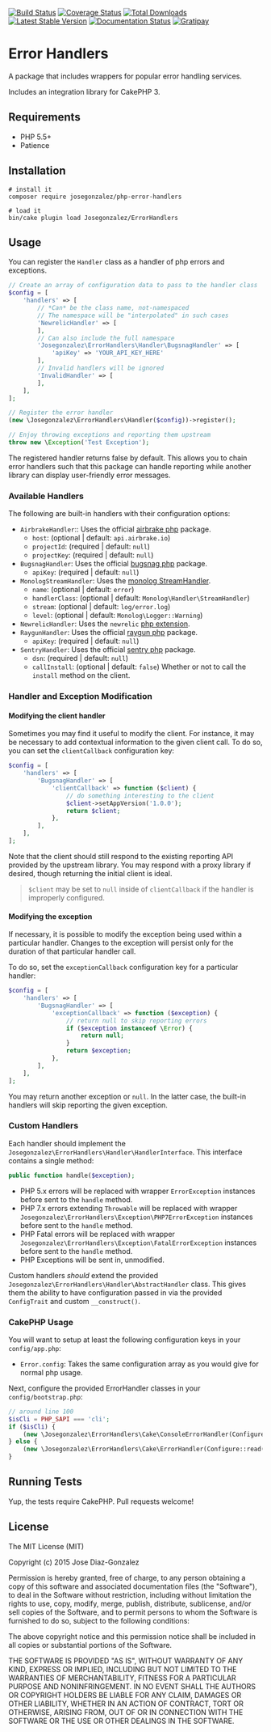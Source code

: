 [![Build Status](https://img.shields.io/travis/josegonzalez/php-error-handlers/master.svg?style=flat-square)](https://travis-ci.org/josegonzalez/php-error-handlers)
[![Coverage Status](https://img.shields.io/coveralls/josegonzalez/php-error-handlers.svg?style=flat-square)](https://coveralls.io/r/josegonzalez/php-error-handlers?branch=master)
[![Total Downloads](https://img.shields.io/packagist/dt/josegonzalez/php-error-handlers.svg?style=flat-square)](https://packagist.org/packages/josegonzalez/php-error-handlers)
[![Latest Stable Version](https://img.shields.io/packagist/v/josegonzalez/php-error-handlers.svg?style=flat-square)](https://packagist.org/packages/josegonzalez/php-error-handlers)
[![Documentation Status](https://readthedocs.org/projects/php-error-handlers/badge/?version=latest&style=flat-square)](https://readthedocs.org/projects/php-error-handlers/?badge=latest)
[![Gratipay](https://img.shields.io/gratipay/josegonzalez.svg?style=flat-square)](https://gratipay.com/~josegonzalez/)

# Error Handlers

A package that includes wrappers for popular error handling services.

Includes an integration library for CakePHP 3.

## Requirements

* PHP 5.5+
* Patience

## Installation

```shell
# install it
composer require josegonzalez/php-error-handlers

# load it
bin/cake plugin load Josegonzalez/ErrorHandlers
```

## Usage

You can register the `Handler` class as a handler of php errors and exceptions.

```php
// Create an array of configuration data to pass to the handler class
$config = [
    'handlers' => [
        // *Can* be the class name, not-namespaced
        // The namespace will be "interpolated" in such cases
        'NewrelicHandler' => [
        ],
        // Can also include the full namespace
        'Josegonzalez\ErrorHandlers\Handler\BugsnagHandler' => [
            'apiKey' => 'YOUR_API_KEY_HERE'
        ],
        // Invalid handlers will be ignored
        'InvalidHandler' => [
        ],
    ],
];

// Register the error handler
(new \Josegonzalez\ErrorHandlers\Handler($config))->register();

// Enjoy throwing exceptions and reporting them upstream
throw new \Exception('Test Exception');
```

The registered handler returns false by default. This allows you to chain error handlers such that this package can handle reporting while another library can display user-friendly error messages.

### Available Handlers

The following are built-in handlers with their configuration options:

- `AirbrakeHandler`:: Uses the official [airbrake php](https://github.com/airbrake/phpbrake/) package.
    - `host`: (optional | default: `api.airbrake.io`)
    - `projectId`: (required | default: `null`)
    - `projectKey`: (required | default: `null`)
- `BugsnagHandler`: Uses the official [bugsnag php](https://github.com/bugsnag/bugsnag-php) package.
    - `apiKey`: (required | default: `null`)
- `MonologStreamHandler`: Uses the [monolog StreamHandler](https://github.com/seldaek/monolog).
    - `name`: (optional | default: `error`)
    - `handlerClass`: (optional | default: `Monolog\Handler\StreamHandler`)
    - `stream`: (optional | default: `log/error.log`)
    - `level`: (optional | default: `Monolog\Logger::Warning`)
- `NewrelicHandler`: Uses the `newrelic` [php extension](https://docs.newrelic.com/docs/agents/php-agent/getting-started/new-relic-php).
- `RaygunHandler`: Uses the official [raygun php](https://github.com/MindscapeHQ/raygun4php) package.
    - `apiKey`: (required | default: `null`)
- `SentryHandler`: Uses the official [sentry php](https://github.com/getsentry/sentry-php) package.
    - `dsn`: (required | default: `null`)
    - `callInstall`: (optional | default: `false`) Whether or not to call the `install` method on the client.

### Handler and Exception Modification

#### Modifying the client handler

Sometimes you may find it useful to modify the client. For instance, it may be necessary to add contextual information to the given client call. To do so, you can set the `clientCallback` configuration key:

```php
$config = [
    'handlers' => [
        'BugsnagHandler' => [
            'clientCallback' => function ($client) {
                // do something interesting to the client
                $client->setAppVersion('1.0.0');
                return $client;
            },
        ],
    ],
];
```

Note that the client should still respond to the existing reporting API provided by the upstream library. You may respond with a proxy library if desired, though returning the initial client is ideal.

> `$client` may be set to `null` inside of `clientCallback` if the handler is improperly configured.

#### Modifying the exception

If necessary, it is possible to modify the exception being used within a particular handler. Changes to the exception will persist only for the duration of that particular handler call.

To do so, set the `exceptionCallback` configuration key for a particular handler:

```php
$config = [
    'handlers' => [
        'BugsnagHandler' => [
            'exceptionCallback' => function ($exception) {
                // return null to skip reporting errors
                if ($exception instanceof \Error) {
                    return null;
                }
                return $exception;
            },
        ],
    ],
];
```

You may return another exception or `null`. In the latter case, the built-in handlers will skip reporting the given exception.

### Custom Handlers

Each handler should implement the `Josegonzalez\ErrorHandlers\Handler\HandlerInterface`. This interface contains a single method:

```php
public function handle($exception);
```

- PHP 5.x errors will be replaced with wrapper `ErrorException` instances before sent to the `handle` method.
- PHP 7.x errors extending `Throwable` will be replaced with wrapper `Josegonzalez\ErrorHandlers\Exception\PHP7ErrorException` instances before sent to the `handle` method.
- PHP Fatal errors will be replaced with wrapper `Josegonzalez\ErrorHandlers\Exception\FatalErrorException` instances before sent to the `handle` method.
- PHP Exceptions will be sent in, unmodified.

Custom handlers *should* extend the provided `Josegonzalez\ErrorHandlers\Handler\AbstractHandler` class. This gives them the ability to have configuration passed in via the provided `ConfigTrait` and custom `__construct()`.

### CakePHP Usage

You will want to setup at least the following configuration keys in your `config/app.php`:

- `Error.config`: Takes the same configuration array as you would give for normal php usage.

Next, configure the provided ErrorHandler classes in your `config/bootstrap.php`:

```php
// around line 100
$isCli = PHP_SAPI === 'cli';
if ($isCli) {
    (new \Josegonzalez\ErrorHandlers\Cake\ConsoleErrorHandler(Configure::read('Error')))->register();
} else {
    (new \Josegonzalez\ErrorHandlers\Cake\ErrorHandler(Configure::read('Error')))->register();
}
```

## Running Tests

Yup, the tests require CakePHP. Pull requests welcome!

## License

The MIT License (MIT)

Copyright (c) 2015 Jose Diaz-Gonzalez

Permission is hereby granted, free of charge, to any person obtaining a copy
of this software and associated documentation files (the "Software"), to deal
in the Software without restriction, including without limitation the rights
to use, copy, modify, merge, publish, distribute, sublicense, and/or sell
copies of the Software, and to permit persons to whom the Software is
furnished to do so, subject to the following conditions:

The above copyright notice and this permission notice shall be included in
all copies or substantial portions of the Software.

THE SOFTWARE IS PROVIDED "AS IS", WITHOUT WARRANTY OF ANY KIND, EXPRESS OR
IMPLIED, INCLUDING BUT NOT LIMITED TO THE WARRANTIES OF MERCHANTABILITY,
FITNESS FOR A PARTICULAR PURPOSE AND NONINFRINGEMENT. IN NO EVENT SHALL THE
AUTHORS OR COPYRIGHT HOLDERS BE LIABLE FOR ANY CLAIM, DAMAGES OR OTHER
LIABILITY, WHETHER IN AN ACTION OF CONTRACT, TORT OR OTHERWISE, ARISING FROM,
OUT OF OR IN CONNECTION WITH THE SOFTWARE OR THE USE OR OTHER DEALINGS IN
THE SOFTWARE.


